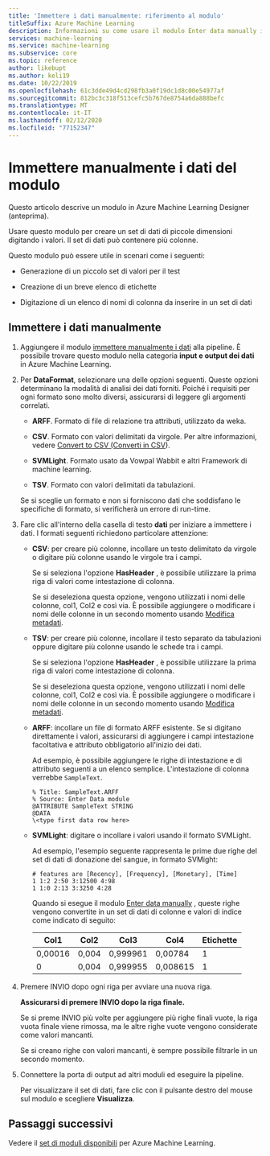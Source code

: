 ```yaml
---
title: 'Immettere i dati manualmente: riferimento al modulo'
titleSuffix: Azure Machine Learning
description: Informazioni su come usare il modulo Enter data manually in Azure Machine Learning per creare un set di dati di piccole dimensioni digitando values. Il set di dati può contenere più colonne.
services: machine-learning
ms.service: machine-learning
ms.subservice: core
ms.topic: reference
author: likebupt
ms.author: keli19
ms.date: 10/22/2019
ms.openlocfilehash: 61c3dde49d4cd298fb3a0f19dc1d8c00e54977af
ms.sourcegitcommit: 812bc3c318f513cefc5b767de8754a6da888befc
ms.translationtype: MT
ms.contentlocale: it-IT
ms.lasthandoff: 02/12/2020
ms.locfileid: "77152347"
---
```

# <a name="enter-data-manually-module"></a>Immettere manualmente i dati del modulo

Questo articolo descrive un modulo in Azure Machine Learning Designer (anteprima).

Usare questo modulo per creare un set di dati di piccole dimensioni digitando i valori. Il set di dati può contenere più colonne.
  
Questo modulo può essere utile in scenari come i seguenti:  
  
- Generazione di un piccolo set di valori per il test  
  
- Creazione di un breve elenco di etichette
  
- Digitazione di un elenco di nomi di colonna da inserire in un set di dati

## <a name="enter-data-manually"></a>Immettere i dati manualmente 
  
1.  Aggiungere il modulo [immettere manualmente i dati](./enter-data-manually.md) alla pipeline. È possibile trovare questo modulo nella categoria **input e output dei dati** in Azure Machine Learning. 
  
2.  Per **DataFormat**, selezionare una delle opzioni seguenti. Queste opzioni determinano la modalità di analisi dei dati forniti. Poiché i requisiti per ogni formato sono molto diversi, assicurarsi di leggere gli argomenti correlati.  
  
    -   **ARFF**. Formato di file di relazione tra attributi, utilizzato da weka.   
  
    -   **CSV**. Formato con valori delimitati da virgole. Per altre informazioni, vedere [Convert to CSV (Converti in CSV](./convert-to-csv.md)).  
  
    -   **SVMLight**. Formato usato da Vowpal Wabbit e altri Framework di machine learning.  
  
    -   **TSV**. Formato con valori delimitati da tabulazioni.

     Se si sceglie un formato e non si forniscono dati che soddisfano le specifiche di formato, si verificherà un errore di run-time.
  
3.  Fare clic all'interno della casella di testo **dati** per iniziare a immettere i dati. I formati seguenti richiedono particolare attenzione:  
  
    - **CSV**: per creare più colonne, incollare un testo delimitato da virgole o digitare più colonne usando le virgole tra i campi.
  
        Se si seleziona l'opzione **HasHeader** , è possibile utilizzare la prima riga di valori come intestazione di colonna.  
  
        Se si deseleziona questa opzione, vengono utilizzati i nomi delle colonne, col1, Col2 e così via. È possibile aggiungere o modificare i nomi delle colonne in un secondo momento usando [Modifica metadati](./edit-metadata.md).  
  
    - **TSV**: per creare più colonne, incollare il testo separato da tabulazioni oppure digitare più colonne usando le schede tra i campi.  
  
        Se si seleziona l'opzione **HasHeader** , è possibile utilizzare la prima riga di valori come intestazione di colonna.  
  
        Se si deseleziona questa opzione, vengono utilizzati i nomi delle colonne, col1, Col2 e così via. È possibile aggiungere o modificare i nomi delle colonne in un secondo momento usando [Modifica metadati](./edit-metadata.md).  
  
    -   **ARFF**: incollare un file di formato ARFF esistente. Se si digitano direttamente i valori, assicurarsi di aggiungere i campi intestazione facoltativa e attributo obbligatorio all'inizio dei dati. 
    
        Ad esempio, è possibile aggiungere le righe di intestazione e di attributo seguenti a un elenco semplice. L'intestazione di colonna verrebbe `SampleText`.
    
        ```text
        % Title: SampleText.ARFF  
        % Source: Enter Data module  
        @ATTRIBUTE SampleText STRING  
        @DATA  
        \<type first data row here>  
        ```

    -   **SVMLight**: digitare o incollare i valori usando il formato SVMLight.  
  
        Ad esempio, l'esempio seguente rappresenta le prime due righe del set di dati di donazione del sangue, in formato SVMight:  
  
        ```text  
        # features are [Recency], [Frequency], [Monetary], [Time]  
        1 1:2 2:50 3:12500 4:98   
        1 1:0 2:13 3:3250 4:28   
        ```  
  
        Quando si esegue il modulo [Enter data manually](./enter-data-manually.md) , queste righe vengono convertite in un set di dati di colonne e valori di indice come indicato di seguito:  
  
        |Col1|Col2|Col3|Col4|Etichette|  
        |-|-|-|-|-|  
        |0,00016|0,004|0,999961|0,00784|1|  
        |0|0,004|0,999955|0,008615|1|  
  
4.  Premere INVIO dopo ogni riga per avviare una nuova riga.  
  
     **Assicurarsi di premere INVIO dopo la riga finale.** 
     
     Se si preme INVIO più volte per aggiungere più righe finali vuote, la riga vuota finale viene rimossa, ma le altre righe vuote vengono considerate come valori mancanti.  
  
     Se si creano righe con valori mancanti, è sempre possibile filtrarle in un secondo momento.  
  
5.  Connettere la porta di output ad altri moduli ed eseguire la pipeline.  
  
     Per visualizzare il set di dati, fare clic con il pulsante destro del mouse sul modulo e scegliere **Visualizza**.  
## <a name="next-steps"></a>Passaggi successivi

Vedere il [set di moduli disponibili](module-reference.md) per Azure Machine Learning. 